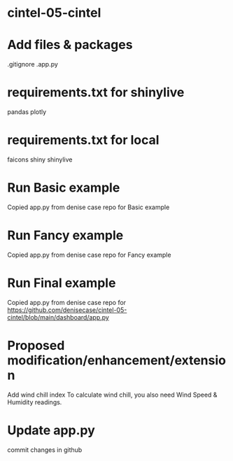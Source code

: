 # cintel-05-cintel

# Add files & packages
.gitignore 
.app.py 

# requirements.txt for shinylive
pandas
plotly

# requirements.txt for local 
faicons
shiny
shinylive

# Run Basic example
Copied app.py from denise case repo for Basic example

# Run Fancy example
Copied app.py from denise case repo for Fancy example

# Run Final example
Copied app.py from denise case repo for https://github.com/denisecase/cintel-05-cintel/blob/main/dashboard/app.py

# Proposed modification/enhancement/extension
Add wind chill index
To calculate wind chill, you also need Wind Speed & Humidity readings. 

# Update app.py
commit changes in github




